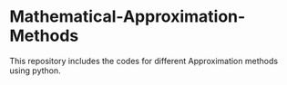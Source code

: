 # Mathematical-Approximation-Methods
This repository includes the codes for different Approximation methods using python.
